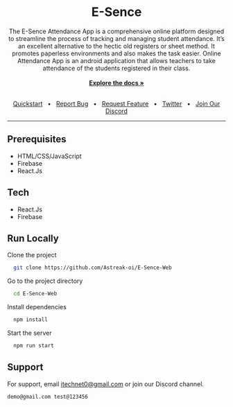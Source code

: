 <div align="center">

# E-Sence

<div align="center">
The E-Sence Attendance App is a comprehensive online platform designed to streamline the process of tracking and managing student attendance. 
It’s an excellent alternative to the hectic old registers or sheet method. It promotes paperless environments and also makes the task easier. Online Attendance App is an android application that allows teachers to take attendance of the students registered in their class.
</div>

<br />
<a href="#" rel="dofollow"><strong>Explore the docs »</strong></a>
<br />


 <br/>


[Quickstart](/OPN##QuickStart)
<span>&nbsp;&nbsp;•&nbsp;&nbsp;</span>
<a href="#">Report Bug</a>
<span>&nbsp;&nbsp;•&nbsp;&nbsp;</span>
<a href="#">Request Feature</a>
<span>&nbsp;&nbsp;•&nbsp;&nbsp;</span>
<a href="https://twitter.com/astreak_oi">Twitter</a>
<span>&nbsp;&nbsp;•&nbsp;&nbsp;</span>
<a href="#">Join Our Discord</a>
<br />

  <hr />
</div>


<!-- ![E-Sence](https://dev-to-uploads.s3.amazonaws.com/uploads/articles/th5xamgrr6se0x5ro4g6.png) -->





## Prerequisites

- HTML/CSS/JavaScript
- Firebase
- React.Js

## Tech
- React.Js
- Firebase
    
## Run Locally

Clone the project

```bash
  git clone https://github.com/Astreak-oi/E-Sence-Web
```

Go to the project directory

```bash
  cd E-Sence-Web
```

Install dependencies

```bash
  npm install
```

Start the server

```bash
  npm run start
```


<!-- ## License

[MIT](https://choosealicense.com/licenses/mit/)
 -->

## Support

For support, email itechnet0@gmail.com or join our Discord channel.


`
demo@gmail.com
test@123456
`